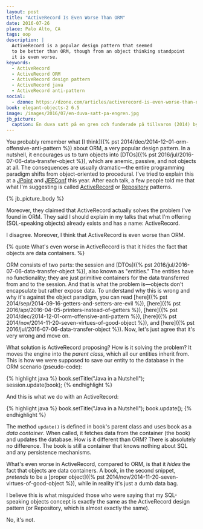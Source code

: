 ```yaml
---
layout: post
title: "ActiveRecord Is Even Worse Than ORM"
date: 2016-07-26
place: Palo Alto, CA
tags: oop
description: |
  ActiveRecord is a popular design pattern that seemed
  to be better than ORM, though from an object thinking standpoint
  it is even worse.
keywords:
  - ActiveRecord
  - ActiveRecord ORM
  - ActiveRecord design pattern
  - ActiveRecord java
  - ActiveRecord anti-pattern
social:
  - dzone: https://dzone.com/articles/activerecord-is-even-worse-than-orm
book: elegant-objects-2 6.5
image: /images/2016/07/en-duva-satt-pa-engren.jpg
jb_picture:
  caption: En duva satt på en gren och funderade på tillvaron (2014) by Roy Andersson
---
```


You probably remember what [I think]({% pst 2014/dec/2014-12-01-orm-offensive-anti-pattern %})
about ORM, a very popular design pattern. In a nutshell,
it encourages us to turn objects into
[DTOs]({% pst 2016/jul/2016-07-06-data-transfer-object %}), which are
anemic, passive, and not objects at all. The consequences are usually dramatic&mdash;the entire programming paradigm shifts from object-oriented to procedural.
I've tried to explain this at a [JPoint](https://www.youtube.com/watch?v=aER4uwyFbqQ) and
[JEEConf](https://www.youtube.com/watch?v=63tS3HNmhiE) this year. After
each talk, a few people told me that what I'm suggesting is called
[ActiveRecord](https://en.wikipedia.org/wiki/Active_record_pattern) or
[Repository](https://msdn.microsoft.com/en-us/library/ff649690.aspx) patterns.

<!--more-->

{% jb_picture_body %}

Moreover, they claimed that ActiveRecord actually solves the problem
I've found in ORM. They said I should explain in my talks that
what I'm offering (SQL-speaking objects) already exists and has a name:
ActiveRecord.

I disagree. Moreover, I think that ActiveRecord is even worse than ORM.

{% quote What's even worse in ActiveRecord is that it hides the fact that objects are data containers. %}

ORM consists of two parts: the session and
[DTOs]({% pst 2016/jul/2016-07-06-data-transfer-object %}), also known as "entities."
The entities have no functionality; they are just primitive containers for the
data transferred from and to the session. And that is what the problem is&mdash;objects don't encapsulate but rather expose data. To understand why this is wrong and why it's
against the object paradigm, you can read
[here]({% pst 2014/sep/2014-09-16-getters-and-setters-are-evil %}),
[here]({% pst 2016/apr/2016-04-05-printers-instead-of-getters %}),
[here]({% pst 2014/dec/2014-12-01-orm-offensive-anti-pattern %}),
[here]({% pst 2014/nov/2014-11-20-seven-virtues-of-good-object %}), and
[here]({% pst 2016/jul/2016-07-06-data-transfer-object %}).
Now, let's just agree that it's very wrong and move on.

What solution is ActiveRecord proposing? How is it solving the problem?
It moves the engine into the _parent class_, which all our entities inherit from.
This is how we were supposed to save our entity to the database in the ORM
scenario (pseudo-code):

{% highlight java %}
book.setTitle("Java in a Nutshell");
session.update(book);
{% endhighlight %}

And this is what we do with an ActiveRecord:

{% highlight java %}
book.setTitle("Java in a Nutshell");
book.update();
{% endhighlight %}

The method `update()` is defined in book's parent class and uses
book as a _data container_. When called, it fetches data
from the container (the book) and updates the database. How is it
different than ORM? There is absolutely no difference. The book
is still a container that knows nothing about SQL and any persistence
mechanisms.

What's even worse in ActiveRecord, compared to ORM, is that it _hides_
the fact that objects are data containers. A book, in the second snippet,
_pretends_ to be a [proper object]({% pst 2014/nov/2014-11-20-seven-virtues-of-good-object %}),
while in reality it's just a dumb data bag.

I believe this is what misguided those who were saying
that my SQL-speaking objects concept is exactly the same as the ActiveRecord
design pattern (or Repository, which is almost exactly the same).

No, it's not.
